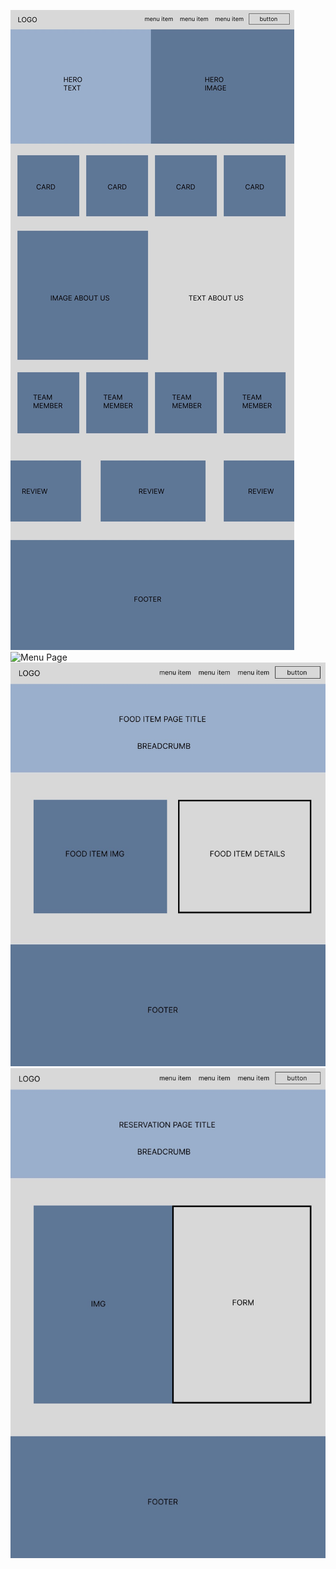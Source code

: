 ![Home Page](/static/img/wireframe-home.jpeg)
![Menu Page](/static/img/wireframe-menu.jpeg)
![Item Page](/static/img/wireframe-item-detail.jpg)
![Reservation Form Page](/static/img/wireframe-reservation-form.jpg)